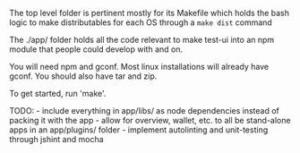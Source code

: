 The top level folder is pertinent mostly for its Makefile which holds the bash
logic to make distributables for each OS through a `make dist` command

The ./app/ folder holds all the code relevant to make test-ui into an npm module
that people could develop with and on.

You will need npm and gconf. Most linux installations will already have gconf.
You should also have tar and zip.

To get started, run 'make'.

TODO:
    - include everything in app/libs/ as node dependencies instead of packing it
    with the app
    - allow for overview, wallet, etc. to all be stand-alone apps in an
    app/plugins/ folder
    - implement autolinting and unit-testing through jshint and mocha
